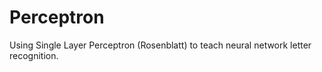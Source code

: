 # Perceptron
Using Single Layer Perceptron (Rosenblatt) to teach neural network letter recognition.
